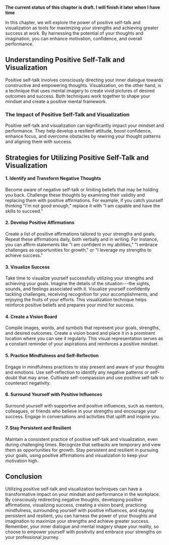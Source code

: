 **The current status of this chapter is draft. I will finish it later when I have time**

In this chapter, we will explore the power of positive self-talk and visualization as tools for maximizing your strengths and achieving greater success at work. By harnessing the potential of your thoughts and imagination, you can enhance motivation, confidence, and overall performance.

Understanding Positive Self-Talk and Visualization
--------------------------------------------------

Positive self-talk involves consciously directing your inner dialogue towards constructive and empowering thoughts. Visualization, on the other hand, is a technique that uses mental imagery to create vivid pictures of desired outcomes and success. Both techniques work together to shape your mindset and create a positive mental framework.

### The Impact of Positive Self-Talk and Visualization

Positive self-talk and visualization can significantly impact your mindset and performance. They help develop a resilient attitude, boost confidence, enhance focus, and overcome obstacles by rewiring your thought patterns and aligning them with success.

Strategies for Utilizing Positive Self-Talk and Visualization
-------------------------------------------------------------

#### 1. Identify and Transform Negative Thoughts

Become aware of negative self-talk or limiting beliefs that may be holding you back. Challenge these thoughts by examining their validity and replacing them with positive affirmations. For example, if you catch yourself thinking "I'm not good enough," replace it with "I am capable and have the skills to succeed."

#### 2. Develop Positive Affirmations

Create a list of positive affirmations tailored to your strengths and goals. Repeat these affirmations daily, both verbally and in writing. For instance, you can affirm statements like "I am confident in my abilities," "I embrace challenges as opportunities for growth," or "I leverage my strengths to achieve success."

#### 3. Visualize Success

Take time to visualize yourself successfully utilizing your strengths and achieving your goals. Imagine the details of the situation---the sights, sounds, and feelings associated with it. Visualize yourself confidently tackling challenges, receiving recognition for your accomplishments, and enjoying the fruits of your efforts. This visualization technique helps reinforce positive beliefs and prepares your mind for success.

#### 4. Create a Vision Board

Compile images, words, and symbols that represent your goals, strengths, and desired outcomes. Create a vision board and place it in a prominent location where you can see it regularly. This visual representation serves as a constant reminder of your aspirations and reinforces a positive mindset.

#### 5. Practice Mindfulness and Self-Reflection

Engage in mindfulness practices to stay present and aware of your thoughts and emotions. Use self-reflection to identify any negative patterns or self-doubt that may arise. Cultivate self-compassion and use positive self-talk to counteract negativity.

#### 6. Surround Yourself with Positive Influences

Surround yourself with supportive and positive influences, such as mentors, colleagues, or friends who believe in your strengths and encourage your success. Engage in conversations and activities that uplift and inspire you.

#### 7. Stay Persistent and Resilient

Maintain a consistent practice of positive self-talk and visualization, even during challenging times. Recognize that setbacks are temporary and view them as opportunities for growth. Stay persistent and resilient in pursuing your goals, using positive affirmations and visualization to keep your motivation high.

Conclusion
----------

Utilizing positive self-talk and visualization techniques can have a transformative impact on your mindset and performance in the workplace. By consciously redirecting negative thoughts, developing positive affirmations, visualizing success, creating a vision board, practicing mindfulness, surrounding yourself with positive influences, and staying persistent and resilient, you can harness the power of your thoughts and imagination to maximize your strengths and achieve greater success. Remember, your inner dialogue and mental imagery shape your reality, so choose to empower yourself with positivity and embrace your strengths on your professional journey.
